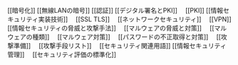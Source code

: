 [[暗号化]]
[[無線LANの暗号]]
[[認証]]
[[デジタル署名とPKI]]
　[[PKI]]
[[情報セキュリティ実装技術]]
　[[SSL TLS]]
　[[ネットワークセキュリティ]]
　[[VPN]]
[[情報セキュリティの脅威と攻撃手法]]
　[[マルウェアの脅威と対策]]
　[[マルウェアの種類]]
　[[マルウェア対策]]
　[[パスワードの不正取得と対策]]
　[[攻撃準備]]
　[[攻撃手段リスト]]
　[[セキュリティ関連用語]]
[[情報セキュリティ管理]]
　[[セキュリティ評価の標準化]]

